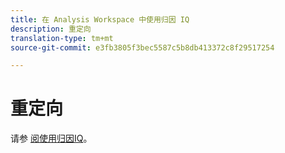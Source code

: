 ```yaml
---
title: 在 Analysis Workspace 中使用归因 IQ
description: 重定向
translation-type: tm+mt
source-git-commit: e3fb3805f3bec5587c5b8db413372c8f29517254

---
```



# 重定向

请参 [阅使用归因IQ](../c-panels/attribution/use-attribution.md)。
